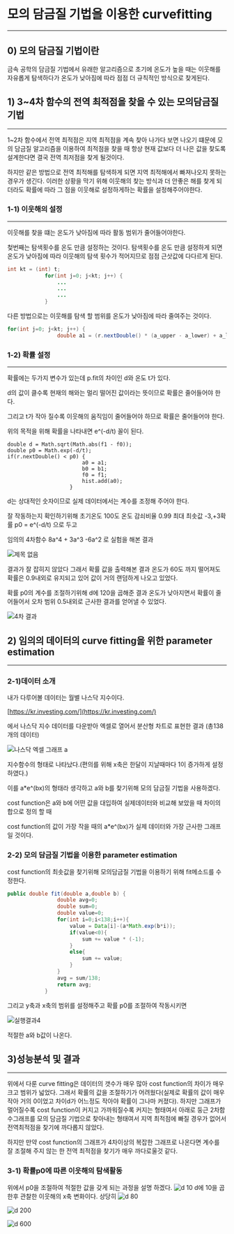 # 모의 담금질 기법을 이용한 curvefitting

_______________

## 0) 모의 담금질 기법이란 

금속 공학의 담금질 기법에서 유래한 알고리즘으로 초기에 온도가 높을 때는 이웃해를 자유롭게 탐색하다가 온도가 낮아짐에 따라 점점 더 규칙적인 방식으로 찾게된다.

## 1) 3~4차 함수의 전역 최적점을 찾을 수 있는 모의담금질 기법

______________

1~2차 함수에서 전역 최적점은 지역 최적점을 계속 찾아 나가다 보면 나오기 떄문에 모의 담금질 알고리즘을 이용하여 최적점을 찾을 때 항상 현재 값보다 더 나은 값을 찾도록  설계한다면 결국 전역 최저점을 찾게 될것이다.   

하지만 같은 방법으로 전역 최적해를 탐색하게 되면 지역 최적해에서 빠져나오지 못하는 경우가 생긴다. 이러한 상황을 막기 위해 이웃해의 찾는 방식과 더 안좋은 해를 찾게 되더라도 확률에 따라 그 점을 이웃해로 설정하게하는 확률을 설정해주어야한다.

### 1-1) 이웃해의 설정

--------------------

이웃해를 찾을 떄는 온도가 낮아짐에 따라 활동 범위가 줄어들어야한다.

첮번째는 탐색횟수를 온도 만큼 설정하는 것이다. 탐색횟수를 온도 만큼 설정하게 되면 온도가 낮아짐에 따라 이웃해의 탐색 횟수가 적어지므로 점점 근삿값에 다다르게 된다.

```java
int kt = (int) t;
            for(int j=0; j<kt; j++) {
                ...
              	...
                ...
            }
```

다른 방법으로는 이웃해를 탐색 할 범위를 온도가 낮아짐에 따라 줄여주는 것이다.

```java
for(int j=0; j<kt; j++) {
                double a1 = (r.nextDouble() * (a_upper - a_lower) + a_lower)*Math.exp(-100/t) + a0;
```



### 1-2) 확률 설정

------------------

확률에는 두가지 변수가 있는데 p.fit의 차이인 d와 온도 t가 있다.

d의 값이 클수록 현재의 해와는 멀리 떨어진 값이라는 뜻이므로 확률은 줄어들어야 한다.

그리고 t가 작아 질수록 이웃해의 움직임이 줄어들어야 하므로 확률은 줄어들어야 한다. 

위의 목적을 위해 확률을 나타내면 e^(-d/t) 꼴이 된다.

```
double d = Math.sqrt(Math.abs(f1 - f0));
double p0 = Math.exp(-d/t);
if(r.nextDouble() < p0) {
                        a0 = a1;
                        b0 = b1;
                        f0 = f1;
                        hist.add(a0);
                    }
```

d는 상대적인 숫자이므로 실제 데이터에서는 계수를 조정해 주어야 한다.



잘 작동하는지 확인하기위해 초기온도 100도 온도 감쇠비율 0.99 최대 최솟값 -3,+3확률 p0 = e^(-d/t) 으로 두고 

임의의 4차함수 8a^4 + 3a^3 -6a^2 로 실험을 해본 결과

![제목 없음](https://github.com/tjsdn9803/Simulated_annealing/blob/main/%EC%A0%9C%EB%AA%A9%20%EC%97%86%EC%9D%8C.png)

결과가 잘 잡히지 않았다 그래서 확률 값을 출력해본 결과 온도가 60도 까지 떨어져도 확률은 0.9내외로 유지되고 있어 값이 거의 랜덤하게 나오고 있었다.

확률 p0의 계수를 조절하기위해  d에 120을 곱해준 결과 온도가 낮아지면서 확률이 줄어들어서 오차 범위 0.5내외로 근사한 결과를 얻어낼 수 있었다.

![4차 결과](https://github.com/tjsdn9803/Simulated_annealing/blob/main/4%EC%B0%A8%20%EA%B2%B0%EA%B3%BC.png)

## 2) 임의의 데이터의 curve fitting을 위한 parameter estimation

----------------

### 2-1)데이터 소개

내가 다루어볼 데이터는 월별 나스닥 지수이다.

[https://kr.investing.com/](https://kr.investing.com/)

에서 나스닥 지수 데이터를 다운받아 엑셀로 열어서 분산형 차트로 표현한 결과 (총138개의 데이터)

![나스닥 엑셀 그래프 a](https://github.com/tjsdn9803/Simulated_annealing/blob/main/%EB%82%98%EC%8A%A4%EB%8B%A5%20%EC%97%91%EC%85%80%20%EA%B7%B8%EB%9E%98%ED%94%84%20a.PNG)

지수함수의 형태로 나타났다.(편의를 위해 x축은 한달이 지날때마다 1이 증가하게 설정하였다.)

이를 a*e^(bx)의 형태라 생각하고 a와 b를 찾기위해 모의 담금질 기법을 사용하겠다.

cost function은 a와 b에 어떤 값을 대입하여 실제데이터와 비교해 보았을 때  차이의 합으로 정의 할 때 

cost function의 값이 가장 작을 때의 a*e^(bx)가 실제 데이터와 가장 근사한 그래프 일 것이다.

### 2-2) 모의 담금질 기법을 이용한 parameter estimation

cost function의 최솟값을 찾기위해 모의담금질 기법을 이용하기 위해 fit메소드를 수정한다.

```java
public double fit(double a,double b) {
                double avg=0;
                double sum=0;
                double value=0;
                for(int i=0;i<138;i++){
                    value = Data[i]-(a*Math.exp(b*i));
                    if(value<0){
                        sum += value * (-1);
                    }
                    else{
                        sum += value;
                    }
                }
                avg = sum/138;
                return avg;
            }
```

그리고 y축과 x축의 범위를 설정해주고 확률 p0를 조절하여 작동시키면

![실행결과4](https://github.com/tjsdn9803/Simulated_annealing/blob/main/%EC%8B%A4%ED%96%89%EA%B2%B0%EA%B3%BC4.PNG)

적절한 a와 b값이 나온다.

## 3)성능분석 및 결과

--------------

위에서 다룬 curve fitting은 데이터의 갯수가 매우 많아 cost function의 차이가 매우 크고 범위가 넓었다. 그래서 확률의 값을 조절하기가 어려웠다(실제로 확률의 값이 매우 작아 거의 0이었고 차이d가 어느정도 작아야 확률이 그나마 커졌다). 하지만 그래프가 멀어질수록 cost function이 커지고 가까워질수록 커지는 형태여서 아래로 둥근 2차함수그래프를 모의 담금질 기법으로 찾아내는 형태여서 지역 최적점에 빠질 경우가 없어서 전역최적점을 찾기에 까다롭지 않았다. 

하지만 만약 cost function의 그래프가 4차이상의 복잡한 그래프로 나온다면 계수를 잘 조절해 주지 않는 한 전역 최적점을 찾기가 매우 까다로울것 같다. 

### 3-1) 확률p0에 따른 이웃해의 탐색활동 

위에서 p0을 조절하여 적절한 값을 갖게 되는 과정을 설명 하겠다.
![d 10](https://github.com/tjsdn9803/Simulated_annealing/blob/main/%EC%83%88%20%ED%8F%B4%EB%8D%94/d%2010.PNG)
d에 10을 곱한후 관찰한 이웃해의 x축 변화이다. 상당히 
![d 80](https://github.com/tjsdn9803/Simulated_annealing/blob/main/%EC%83%88%20%ED%8F%B4%EB%8D%94/d%2080.PNG)

![d 200](https://github.com/tjsdn9803/Simulated_annealing/blob/main/%EC%83%88%20%ED%8F%B4%EB%8D%94/d%20200.PNG)

![d 600](https://github.com/tjsdn9803/Simulated_annealing/blob/main/%EC%83%88%20%ED%8F%B4%EB%8D%94/d%20600.PNG)




